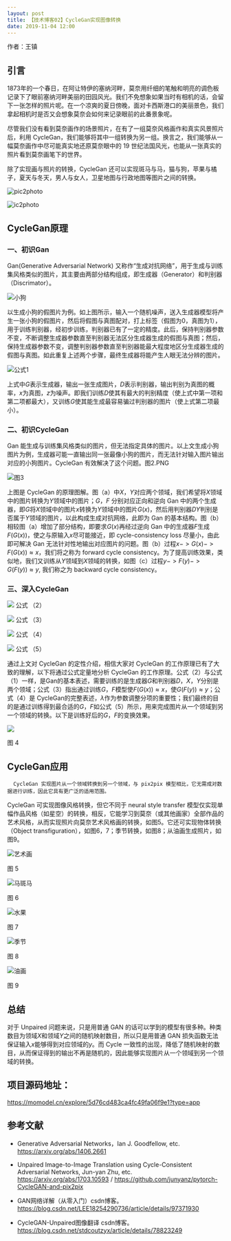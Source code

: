 ```yaml
---
layout: post
title: 【技术博客02】CycleGan实现图像转换
date: 2019-11-04 12:00
---
```


作者：王镇 


## 引言
1873年的一个春日，在阿让特伊的塞纳河畔，莫奈用纤细的笔触和明亮的调色板记录下了眼前塞纳河畔美丽的田园风光。我们不免想象如果当时有相机的话，会留下一张怎样的照片呢。在一个凉爽的夏日傍晚，面对卡西斯港口的美丽景色，我们拿起相机时是否又会想象莫奈会如何来记录眼前的此番景象呢。

尽管我们没有看到莫奈画作的场景照片，在有了一组莫奈风格画作和真实风景照片后，利用 CycleGan，我们能够将其中一组转换为另一组。换言之，我们能够从一幅莫奈画作中尽可能真实地还原莫奈眼中的 19 世纪法国风光，也能从一张真实的照片看到莫奈画笔下的世界。

除了实现画与照片的转换，CycleGan 还可以实现斑马与马，猫与狗，苹果与橘子，夏天与冬天，男人与女人，卫星地图与行政地图等图片之间的转换。

![pic2photo](https://imgbed.momodel.cn/201919042226-a.png)

![ic2photo](https://imgbed.momodel.cn/201919042227-9.png)


## CycleGan原理
### 一、初识Gan
Gan(Generative Adversarial Network) 又称作“生成对抗网络”，用于生成与训练集风格类似的图片，其主要由两部分结构组成，即生成器（Generator）和判别器（Discrimator）。

![小狗](https://raw.githubusercontent.com/JiaoYuZhang/picRep/master/img/1568511513680-00461b55-01af-4ecc-8b0e-3da3db260293.png)

以生成小狗的假图片为例。如上图所示，输入一个随机噪声，送入生成器模型将产生一张小狗的假图片，然后将假图与真图配对，打上标签（假图为0，真图为1），用于训练判别器，经初步训练，判别器已有了一定的精度。此后，保持判别器参数不变，不断调整生成器参数直至判别器无法区分生成器生成的假图与真图；然后，保持生成器参数不变，调整判别器参数直至判别器能最大程度地区分生成器生成的假图与真图。如此重复上述两个步骤，最终生成器将能产生人眼无法分辨的图片。

![公式1](https://imgbed.momodel.cn/201919121726-N.png)

上式中$G$表示生成器，输出一张生成图片，$D$表示判别器，输出判别为真图的概率，$x$为真图，$z$为噪声。即我们训练$D$使其有最大的判别精度（使上式中第一项和第二项都最大），又训练$G$使其能生成最容易骗过判别器的图片（使上式第二项最小）。

### 二、初识CycleGan
Gan 能生成与训练集风格类似的图片，但无法指定具体的图片。以上文生成小狗图片为例，生成器可能一直输出同一张最像小狗的图片，而无法针对输入图片输出对应的小狗图片。CycleGan 有效解决了这个问题。图2.PNG

![图3](https://raw.githubusercontent.com/JiaoYuZhang/picRep/master/img/1568518402552-baea15ae-4f02-4a07-8be0-794911168535.png)

上图是 CycleGan 的原理图解。图（a）中$X，Y$对应两个领域，我们希望将$X$领域中的图片转换为$Y$领域中的图片；$G$，$F$ 分别对应正向和逆向 Gan 中的两个生成器，即$G$将$X$领域中的图片$x$转换为$Y$领域中的图片$G(x)$，然后用判别器$DY$判别是否属于$Y$领域的图片，以此构成生成对抗网络，此即为 Gan 的基本结构。图（b）相较图（a）增加了部分结构，即要求$G(x)$再经过逆向 Gan 中的生成器$F$生成$F(G(x))$，使之与原输入$x$尽可能接近，即 cycle-consistency loss 尽量小，由此即可解决 Gan 无法针对性地输出对应图片的问题。图（b）过程$x->G(x)->F(G(x))≈x$，我们将之称为 forward cycle consistency。为了提高训练效果，类似地，我们又训练从$Y$领域到$X$领域的转换，如图（c）过程$y->F(y)->G(F(y))≈y$, 我们称之为 backward cycle consistency。

### 三、深入CycleGan

![](https://imgbed.momodel.cn/201919121727-D.png)   	  公式 （2）

![](https://imgbed.momodel.cn/201919121728-i.png)   	 公式 （3）

![](https://imgbed.momodel.cn/201919121729-y.png)   	  公式 （4）

![](https://imgbed.momodel.cn/201919121729-V.png)	公式 （5）

通过上文对 CycleGan 的定性介绍，相信大家对 CycleGan 的工作原理已有了大致的理解，以下将通过公式定量地分析 CycleGan 的工作原理。公式（2）与公式（1）一样，是Gan的基本表述，需要训练的是生成器$G$和判别器$D$，$X$，$Y$分别是两个领域；公式（3）指出通过训练$G，F$模型使$F(G(x))≈x$，使$G(F(y))≈y$；公式（4）是 CycleGan的完整表述，$λ$作为参数调整分项的重要性；我们最终的目的是通过训练得到最合适的$G，F$如公式（5）所示，用来完成图片从一个领域到另一个领域的转换。以下是训练好后的$G，F$的变换效果。

![](https://raw.githubusercontent.com/JiaoYuZhang/picRep/master/img/1568538682870-675d052b-e0ea-4f1d-bb18-eaaf55cc434c.png)

图 4


## CycleGan应用
      CycleGan 实现图片从一个领域转换到另一个领域，与 pix2pix 模型相比，它无需成对数据进行训练，因此它具有更广泛的适用范围。

CycleGan 可实现图像风格转换，但它不同于 neural style transfer 模型仅实现单幅作品风格（如星空）的转换，相反，它能学习到莫奈（或其他画家）全部作品的艺术风格，从而实现照片向莫奈艺术风格画的转换，如图5。它还可实现物体转换（Object transfiguration），如图6，7；季节转换，如图8；从油画生成照片，如图9。

![艺术画](https://raw.githubusercontent.com/JiaoYuZhang/picRep/master/img/1568551316534-dd888c71-1282-45b7-b131-0e9e4ff24ef2.png)

图 5

![马斑马](https://raw.githubusercontent.com/JiaoYuZhang/picRep/master/img/1568551346454-ba2327c4-300a-4a13-92a2-92b75cd8d069.png)

图 6

![水果](https://raw.githubusercontent.com/JiaoYuZhang/picRep/master/img/1568551364643-250cce39-fdca-434b-bc17-c196c5580142.png)

图 7

![季节](https://raw.githubusercontent.com/JiaoYuZhang/picRep/master/img/1568551418408-26ec88fa-0ae4-43d4-954f-b8ae1dfa775a.png)

图 8

![油画](https://raw.githubusercontent.com/JiaoYuZhang/picRep/master/img/1568551535577-a1ce8710-ca9c-4a90-bb95-4a51f0e46a7f.png)

图 9


## 总结
对于 Unpaired 问题来说，只是用普通 GAN 的话可以学到的模型有很多种。种类数目为领域$X$和领域$Y$之间的随机映射数目，所以只是用普通 GAN 损失函数无法保证输入$x$能够得到对应领域的$y$。而 Cycle 一致性的出现，降低了随机映射的数目，从而保证得到的输出不再是随机的，因此能够实现图片从一个领域到另一个领域的转换。

## 项目源码地址：
https://momodel.cn/explore/5d76cd483ca4fc49fa06f9e1?type=app 

## 参考文献
+ Generative Adversarial Networks，Ian J. Goodfellow, etc. https://arxiv.org/abs/1406.2661

+ Unpaired Image-to-Image Translation using Cycle-Consistent Adversarial Networks, Jun-yan Zhu, etc. https://arxiv.org/abs/1703.10593 / https://github.com/junyanz/pytorch-CycleGAN-and-pix2pix

+ GAN网络详解（从零入门）csdn博客。https://blog.csdn.net/LEE18254290736/article/details/97371930

+ CycleGAN-Unpaired图像翻译 csdn博客。https://blog.csdn.net/stdcoutzyx/article/details/78823249
